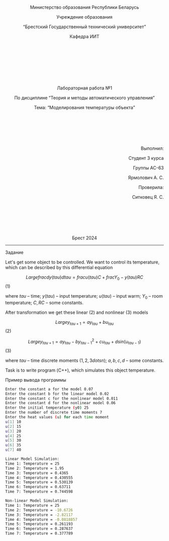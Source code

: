 
<p align="center"> Министерство образования Республики Беларусь</p>
<p align="center">Учреждение образования</p>
<p align="center">“Брестский Государственный технический университет”</p>
<p align="center">Кафедра ИИТ</p>
<br><br><br><br><br><br><br>
<p align="center">Лабораторная работа №1</p>
<p align="center">По дисциплине “Теория и методы автоматического управления”</p>
<p align="center">Тема: “Моделирования температуры объекта”</p>
<br><br><br><br><br>
<p align="right">Выполнил:</p>
<p align="right">Студент 3 курса</p>
<p align="right">Группы АС-63</p>
<p align="right">Ярмолович А. С.</p>
<p align="right">Проверила:</p>
<p align="right">Ситковец Я. С.</p>
<br><br><br><br><br>
<p align="center">Брест 2024</p>

---

Задание

Let's get some object to be controlled. We want to control its temperature, which can be described by this differential equation

$$Largefrac{dy(tau)}{dtau}=frac{u(tau)}{C}+frac{Y_0-y(tau)}{RC} $$ (1)

where $tau$ – time; $y(tau)$ – input temperature; $u(tau)$ – input warm; $Y_0$ – room temperature; $C,RC$ – some constants.

After transformation we get these linear (2) and nonlinear (3) models

$$Large y_{tau+1}=ay_{tau}+bu_{tau}$$ (2)

$$Large y_{tau+1}=ay_{tau}-by_{tau-1}^2+cu_{tau}+dsin(u_{tau-1})$$ (3)

where $tau$ – time discrete moments ($1,2,3{dots}n$); $a,b,c,d$ – some constants.

Task is to write program (С++), which simulates this object temperature.

Пример вывода программы

``` bash
Enter the constant a for the model 0.07
Enter the constant b for the linear model 0.02
Enter the constant c for the nonlinear model 0.011
Enter the constant d for the nonlinear model 0.06
Enter the initial temperature (y0) 25
Enter the number of discrete time moments 7
Enter the heat values (u) for each time moment
u[1] 10 
u[2] 15
u[3] 20
u[4] 25
u[5] 30
u[6] 35
u[7] 40

Linear Model Simulation:
Time 1: Temperature = 25
Time 2: Temperature = 1.95
Time 3: Temperature = 0.4365
Time 4: Temperature = 0.430555
Time 5: Temperature = 0.530139
Time 6: Temperature = 0.63711
Time 7: Temperature = 0.744598

Non-linear Model Simulation:
Time 1: Temperature = 25
Time 2: Temperature = -10.6726
Time 3: Temperature = -2.82117
Time 4: Temperature = -0.0818857
Time 5: Temperature = 0.261193
Time 6: Temperature = 0.287637
Time 7: Temperature = 0.377789
```
